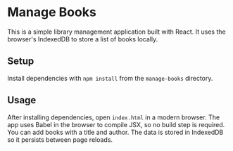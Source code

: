 # Manage Books

This is a simple library management application built with React.
It uses the browser's IndexedDB to store a list of books locally.

## Setup
Install dependencies with `npm install` from the `manage-books` directory.

## Usage
After installing dependencies, open `index.html` in a modern browser. The app
uses Babel in the browser to compile JSX, so no build step is required. You can
add books with a title and author. The data is stored in IndexedDB so it
persists between page reloads.
